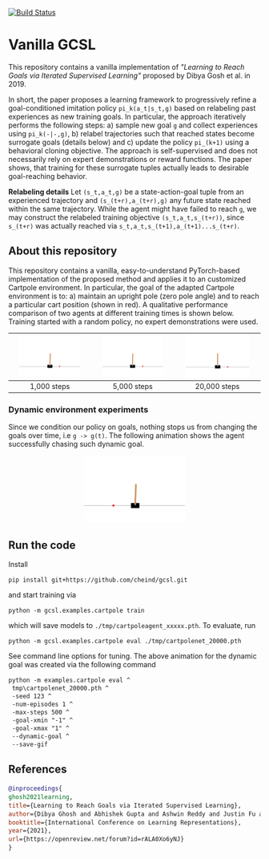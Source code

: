 [![Build Status](https://app.travis-ci.com/cheind/gcsl.svg?branch=main)](https://app.travis-ci.com/cheind/gcsl)
# Vanilla GCSL
This repository contains a vanilla implementation of *"Learning to Reach Goals via Iterated Supervised Learning"* proposed by Dibya Gosh et al. in 2019. 

In short, the paper proposes a learning framework to progressively refine a goal-conditioned imitation policy `pi_k(a_t|s_t,g)` based on relabeling past experiences as new training goals. In particular, the approach iteratively performs the following steps: a) sample new goal `g` and collect experiences using `pi_k(-|-,g)`, b) relabel trajectories such that reached states become surrogate goals (details below) and c) update the policy `pi_(k+1)` using a behavioral cloning objective. The approach is self-supervised and does not necessarily rely on expert demonstrations or reward functions. The paper shows, that training for these surrogate tuples actually leads to desirable goal-reaching behavior.

**Relabeling details** 
Let `(s_t,a_t,g)` be a state-action-goal tuple from an experienced trajectory and `(s_(t+r),a_(t+r),g)` any future state reached within the same trajectory. While the agent might have failed to reach `g`, we may construct the relabeled training objective `(s_t,a_t,s_(t+r))`, since `s_(t+r)` was actually reached via `s_t,a_t,s_(t+1),a_(t+1)...s_(t+r)`. 

## About this repository
This repository contains a vanilla, easy-to-understand  PyTorch-based implementation of the proposed method and applies it to an customized Cartpole environment. In particular, the goal of the adapted Cartpole environment is to: a) maintain an upright pole (zero pole angle) and to reach a particular cart position (shown in red). A qualitative performance comparison of two agents at different training times is shown below. Training started with a random policy, no expert demonstrations were used.

|<img src="./etc/cartpolenet_01000.gif"  width="80%">|<img src="./etc/cartpolenet_05000.gif"  width="80%">|<img src="./etc/cartpolenet_20000.gif"  width="80%">|
|:----------:|:----------:|:------------:|
| 1,000 steps | 5,000 steps | 20,000 steps |

### Dynamic environment experiments
Since we condition our policy on goals, nothing stops us from changing the goals over time, i.e `g -> g(t)`. The following animation shows the agent successfully chasing such dynamic goal.

<div align="center">
<img src="./etc/cartpolenet_20000_dynamic.gif"  width="40%">
</div>

## Run the code
Install
```
pip install git+https://github.com/cheind/gcsl.git
```
and start training via
```
python -m gcsl.examples.cartpole train
```
which will save models to `./tmp/cartpoleagent_xxxxx.pth`. To evaluate, run
```
python -m gcsl.examples.cartpole eval ./tmp/cartpolenet_20000.pth
```
See command line options for tuning. The above animation for the dynamic goal was created via the following command
```
python -m examples.cartpole eval ^
 tmp\cartpolenet_20000.pth ^
 -seed 123 ^
 -num-episodes 1 ^
 -max-steps 500 ^
 -goal-xmin "-1" ^
 -goal-xmax "1" ^
 --dynamic-goal ^
 --save-gif
```


## References
```bibtex
@inproceedings{
ghosh2021learning,
title={Learning to Reach Goals via Iterated Supervised Learning},
author={Dibya Ghosh and Abhishek Gupta and Ashwin Reddy and Justin Fu and Coline Manon Devin and Benjamin Eysenbach and Sergey Levine},
booktitle={International Conference on Learning Representations},
year={2021},
url={https://openreview.net/forum?id=rALA0Xo6yNJ}
}
```